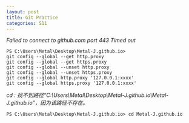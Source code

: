 ```yaml
---
layout: post
title: Git Practice
categories: S11
---
```


*Failed to connect to github.com port 443 Timed out*

```
PS C:\Users\Metal\Desktop\Metal-J.github.io> 
git config --global --get http.proxy
git config --global --get https.proxy
git config --global --unset http.proxy
git config --global --unset https.proxy
git config --global http.proxy '127.0.0.1:xxxx'
git config --global https.proxy '127.0.0.1:xxxx'
```

*cd : 找不到路径“C:\Users\Metal\Desktop\Metal-J.github.io\Metal-J.github.io”，因为该路径不存在。*

```
PS C:\Users\Metal\Desktop\Metal-J.github.io> cd Metal-J.github.io
```